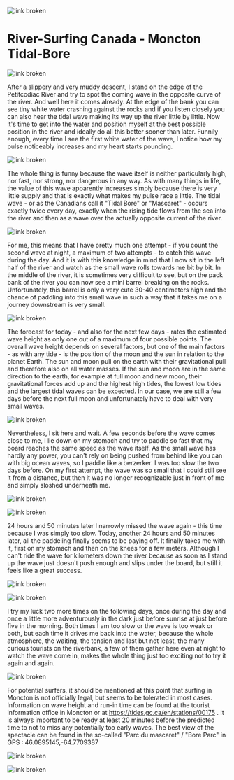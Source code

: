![link broken](../../../../../../mediaLibrary/posts/2023/canada-kanada/24_07_tidal_bore_river_surfing_moncton/windsurf-stormy-stories-surf-travel-blog-fluss-surfen-river-surfing-rapid-surfing-tidal-bore-gezeiten-surfen-mascaret-bay-of-fundy-moncton-canada-kanada-new-brunswick-panamerica-weltreise-roadtrip-WM-90p-DSC04308_mod.jpg)
# River-Surfing Canada - Moncton Tidal-Bore

![link broken](../../../../../../mediaLibrary/posts/2023/canada-kanada/24_07_tidal_bore_river_surfing_moncton/windsurf-stormy-stories-surf-travel-blog-fluss-surfen-river-surfing-rapid-surfing-tidal-bore-gezeiten-surfen-mascaret-bay-of-fundy-moncton-canada-kanada-new-brunswick-panamerica-weltreise-roadtrip-WM-90p-DSC04291.jpg)

After a slippery and very muddy descent, I stand on the edge of the Petitcodiac River and try to spot the coming wave in the opposite curve of the river.
And well here it comes already. At the edge of the bank you can see tiny white water crashing against the rocks and if you listen closely you can also hear the tidal wave making its way up the river little by little. Now it's time to get into the water and position myself at the best possible position in the river and ideally do all this better sooner than later. Funnily enough, every time I see the first white water of the wave, I notice how my pulse noticeably increases and my heart starts pounding.

![link broken](../../../../../../mediaLibrary/posts/2023/canada-kanada/24_07_tidal_bore_river_surfing_moncton/windsurf-stormy-stories-surf-travel-blog-fluss-surfen-river-surfing-rapid-surfing-tidal-bore-gezeiten-surfen-mascaret-bay-of-fundy-moncton-canada-kanada-new-brunswick-panamerica-weltreise-roadtrip-WM-90p-DSC04168_mod.jpg)

The whole thing is funny because the wave itself is neither particularly high, nor fast, nor strong, nor dangerous in any way. As with many things in life, the value of this wave apparently increases simply because there is very little supply and that is exactly what makes my pulse race a little.
The tidal wave - or as the Canadians call it "Tidal Bore" or "Mascaret" - occurs exactly twice every day, exactly when the rising tide flows from the sea into the river and then as a wave over the actually opposite current of the river.

![link broken](../../../../../../mediaLibrary/posts/2023/canada-kanada/24_07_tidal_bore_river_surfing_moncton/windsurf-stormy-stories-surf-travel-blog-fluss-surfen-river-surfing-rapid-surfing-tidal-bore-gezeiten-surfen-mascaret-bay-of-fundy-moncton-canada-kanada-new-brunswick-panamerica-weltreise-roadtrip-WM-90p-DSC04432.jpg)

For me, this means that I have pretty much one attempt - if you count the second wave at night, a maximum of two attempts - to catch this wave during the day. And it is with this knowledge in mind that I now sit in the left half of the river and watch as the small wave rolls towards me bit by bit. In the middle of the river, it is sometimes very difficult to see, but on the pack bank of the river you can now see a mini barrel breaking on the rocks.
Unfortunately, this barrel is only a very cute 30-40 centimeters high and the chance of paddling into this small wave in such a way that it takes me on a journey downstream is very small.

![link broken](../../../../../../mediaLibrary/posts/2023/canada-kanada/24_07_tidal_bore_river_surfing_moncton/windsurf-stormy-stories-surf-travel-blog-fluss-surfen-river-surfing-rapid-surfing-tidal-bore-gezeiten-surfen-mascaret-bay-of-fundy-moncton-canada-kanada-new-brunswick-panamerica-weltreise-roadtrip-WM-90p-DSC04320_mod.jpg)

The forecast for today - and also for the next few days - rates the estimated wave height as only one out of a maximum of four possible points. The overall wave height depends on several factors, but one of the main factors - as with any tide - is the position of the moon and the sun in relation to the planet Earth. The sun and moon pull on the earth with their gravitational pull and therefore also on all water masses. If the sun and moon are in the same direction to the earth, for example at full moon and new moon, their gravitational forces add up and the highest high tides, the lowest low tides and the largest tidal waves can be expected. In our case, we are still a few days before the next full moon and unfortunately have to deal with very small waves.

![link broken](../../../../../../mediaLibrary/posts/2023/canada-kanada/24_07_tidal_bore_river_surfing_moncton/windsurf-stormy-stories-surf-travel-blog-fluss-surfen-river-surfing-rapid-surfing-tidal-bore-gezeiten-surfen-mascaret-bay-of-fundy-moncton-canada-kanada-new-brunswick-panamerica-weltreise-roadtrip-WM-90p-DSC04417.jpg)

Nevertheless, I sit here and wait. A few seconds before the wave comes close to me, I lie down on my stomach and try to paddle so fast that my board reaches the same speed as the wave itself. As the small wave has hardly any power, you can't rely on being pushed from behind like you can with big ocean waves, so I paddle like a berzerker.
I was too slow the two days before. On my first attempt, the wave was so small that I could still see it from a distance, but then it was no longer recognizable just in front of me and simply sloshed underneath me.

![link broken](../../../../../../mediaLibrary/posts/2023/canada-kanada/24_07_tidal_bore_river_surfing_moncton/windsurf-stormy-stories-surf-travel-blog-fluss-surfen-river-surfing-rapid-surfing-tidal-bore-gezeiten-surfen-mascaret-bay-of-fundy-moncton-canada-kanada-new-brunswick-panamerica-weltreise-roadtrip-WM-90p-DSC04210_mod.jpg)

![link broken](../../../../../../mediaLibrary/posts/2023/canada-kanada/24_07_tidal_bore_river_surfing_moncton/windsurf-stormy-stories-surf-travel-blog-fluss-surfen-river-surfing-rapid-surfing-tidal-bore-gezeiten-surfen-mascaret-bay-of-fundy-moncton-canada-kanada-new-brunswick-panamerica-weltreise-roadtrip-WM-90p-DSC04225_mod.jpg)

24 hours and 50 minutes later I narrowly missed the wave again - this time because I was simply too slow. Today, another 24 hours and 50 minutes later, all the paddeling finally seems to be paying off. It finally takes me with it, first on my stomach and then on the knees for a few meters. Although I can't ride the wave for kilometers down the river because as soon as I stand up the wave just doesn't push enough and slips under the board, but still it feels like a great success.

![link broken](../../../../../../mediaLibrary/posts/2023/canada-kanada/24_07_tidal_bore_river_surfing_moncton/windsurf-stormy-stories-surf-travel-blog-fluss-surfen-river-surfing-rapid-surfing-tidal-bore-gezeiten-surfen-mascaret-bay-of-fundy-moncton-canada-kanada-new-brunswick-panamerica-weltreise-roadtrip-WM-90p-DSC04357_mod.jpg)

![link broken](../../../../../../mediaLibrary/posts/2023/canada-kanada/24_07_tidal_bore_river_surfing_moncton/windsurf-stormy-stories-surf-travel-blog-fluss-surfen-river-surfing-rapid-surfing-tidal-bore-gezeiten-surfen-mascaret-bay-of-fundy-moncton-canada-kanada-new-brunswick-panamerica-weltreise-roadtrip-WM-90p-DSC04359_2_mod.jpg)

I try my luck two more times on the following days, once during the day and once a little more adventurously in the dark just before sunrise at just before five in the morning. Both times I am too slow or the wave is too weak or both, but each time it drives me back into the water, because the whole atmosphere, the waiting, the tension and last but not least, the many curious tourists on the riverbank, a few of them gather here even at night to watch the wave come in, makes the whole thing just too exciting not to try it again and again.

![link broken](../../../../../../mediaLibrary/posts/2023/canada-kanada/24_07_tidal_bore_river_surfing_moncton/windsurf-stormy-stories-surf-travel-blog-fluss-surfen-river-surfing-rapid-surfing-tidal-bore-gezeiten-surfen-mascaret-bay-of-fundy-moncton-canada-kanada-new-brunswick-panamerica-weltreise-roadtrip-WM-90p-DSC04421.jpg)

For potential surfers, it should be mentioned at this point that surfing in Moncton is not officially legal, but seems to be tolerated in most cases.
Information on wave height and run-in time can be found at the tourist information office in Moncton or at https://tides.gc.ca/en/stations/00175 . It is always important to be ready at least 20 minutes before the predicted time to not to miss any potentially too early waves. The best view of the spectacle can be found in the so-called "Parc du mascaret" / "Bore Parc" in GPS : 46.0895145,-64.7709387

![link broken](../../../../../../mediaLibrary/posts/2023/canada-kanada/24_07_tidal_bore_river_surfing_moncton/windsurf-stormy-stories-surf-travel-blog-fluss-surfen-river-surfing-rapid-surfing-tidal-bore-gezeiten-surfen-mascaret-bay-of-fundy-moncton-canada-kanada-new-brunswick-panamerica-weltreise-roadtrip-WM-90p-DSC04445.jpg)

![link broken](../../../../../../mediaLibrary/posts/2023/canada-kanada/24_07_tidal_bore_river_surfing_moncton/windsurf-stormy-stories-surf-travel-blog-fluss-surfen-river-surfing-rapid-surfing-tidal-bore-gezeiten-surfen-mascaret-bay-of-fundy-moncton-canada-kanada-new-brunswick-panamerica-weltreise-roadtrip-WM-90p-DSC04450_mod.jpg)
